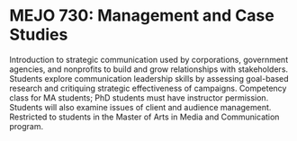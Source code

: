 # MEJO 730: Management and Case Studies

Introduction to strategic communication used by corporations, government agencies, and nonprofits to build and grow relationships with stakeholders. Students explore communication leadership skills by assessing goal-based research and critiquing strategic effectiveness of campaigns. Competency class for MA students; PhD students must have instructor permission. Students will also examine issues of client and audience management. Restricted to students in the Master of Arts in Media and Communication program.